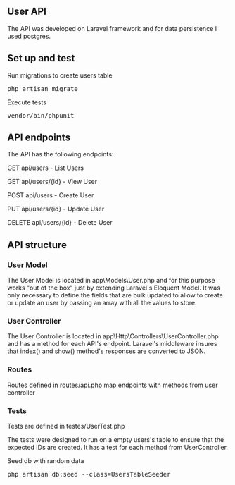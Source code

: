 ## User API

The API was developed on Laravel framework and for data persistence I used postgres.


## Set up and test

Run migrations to create users table

<pre>php artisan migrate</pre>

Execute tests

<pre>vendor/bin/phpunit</pre>

## API endpoints

The API has the following endpoints:

<p>GET api/users - List Users</p>
<p>GET api/users/{id} - View User</p>
<p>POST api/users - Create User</p>
<p>PUT api/users/{id} - Update User</p>
<p>DELETE api/users/{id} - Delete User</p>
    
## API structure

### User Model

<p>The User Model is located in app\Models\User.php and for this purpose works "out of the box" just by extending Laravel's Eloquent Model.
    It was only necessary to define the fields that are bulk updated to allow to create or update an user by passing an array with all the values to store.</p>
    
### User Controller

<p>The User Controller is located in app\Http\Controllers\UserController.php and has a method for each API's endpoint.
    Laravel's middleware insures that index() and show() method's responses are converted to JSON.
    
### Routes

Routes defined in routes/api.php map endpoints with methods from user controller

### Tests

Tests are defined in testes/UserTest.php

The tests were designed to run on a empty users's table to ensure that the expected IDs are created. It has a test for each method from UserController.




    
    

Seed db with random data

<pre>php artisan db:seed --class=UsersTableSeeder</pre>


